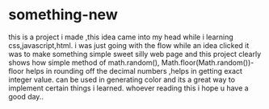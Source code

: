 # something-new
this is a project i made ,this idea came into my head while i learning css,javascript,html. i was just going with the flow while an idea clicked it was to  make something simple sweet silly web page and this project clearly shows how simple method of math.random(), Math.floor(Math.random())- floor helps in rounding off the decimal numbers ,helps in getting exact integer value. can be used in generating color and its a great way to implement certain things i learned.
whoever reading this i hope u have a good day..
